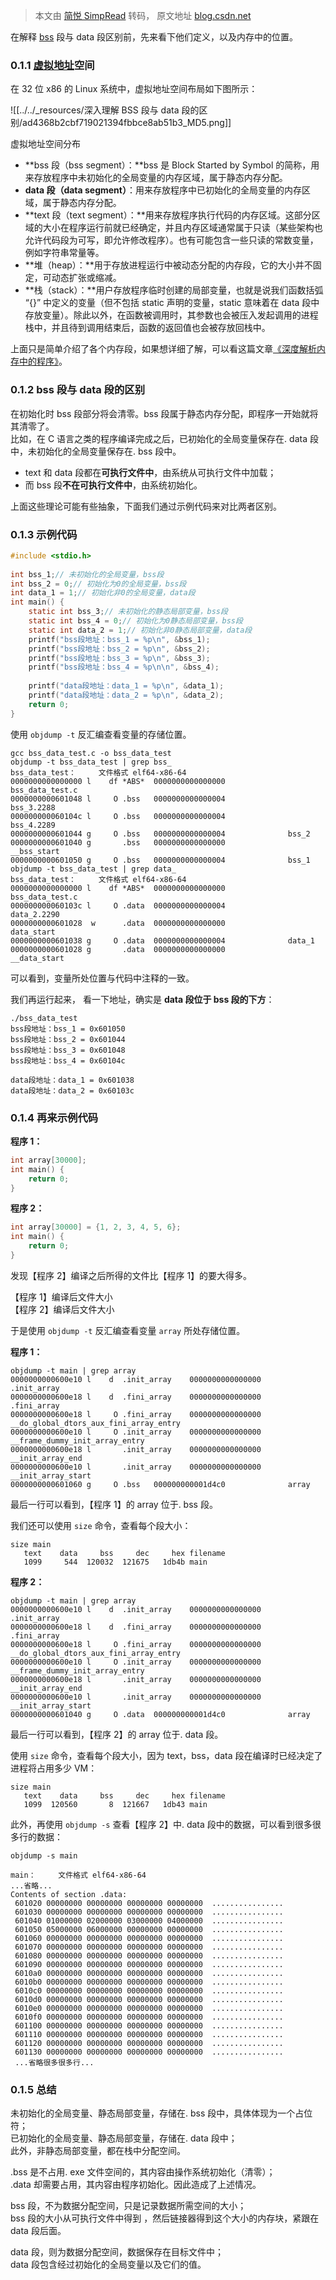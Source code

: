 > 本文由 [简悦 SimpRead](http://ksria.com/simpread/) 转码， 原文地址 [blog.csdn.net](https://blog.csdn.net/Leo_p/article/details/127291484)

在解释 [bss](https://so.csdn.net/so/search?q=bss&spm=1001.2101.3001.7020) 段与 data 段区别前，先来看下他们定义，以及内存中的位置。

### 0.1.1 [虚拟地址](https://so.csdn.net/so/search?q=%E8%99%9A%E6%8B%9F%E5%9C%B0%E5%9D%80&spm=1001.2101.3001.7020)空间

在 32 位 x86 的 Linux 系统中，虚拟地址空间布局如下图所示：

![[../../_resources/深入理解 BSS 段与 data 段的区别/ad4368b2cbf719021394fbbce8ab51b3_MD5.png]]

  
虚拟地址空间分布

*   **bss 段（bss segment）：**bss 是 Block Started by Symbol 的简称，用来存放程序中未初始化的全局变量的内存区域，属于静态内存分配。
*   **data 段（data segment）**：用来存放程序中已初始化的全局变量的内存区域，属于静态内存分配。
*   **text 段（text segment）：**用来存放程序执行代码的内存区域。这部分区域的大小在程序运行前就已经确定，并且内存区域通常属于只读（某些架构也允许代码段为可写，即允许修改程序）。也有可能包含一些只读的常数变量，例如字符串常量等。
*   **堆（heap）：**用于存放进程运行中被动态分配的内存段，它的大小并不固定，可动态扩张或缩减。
*   **栈（stack）：**用户存放程序临时创建的局部变量，也就是说我们函数括弧 “{}” 中定义的变量（但不包括 static 声明的变量，static 意味着在 data 段中存放变量）。除此以外，在函数被调用时，其参数也会被压入发起调用的进程栈中，并且待到调用结束后，函数的返回值也会被存放回栈中。

上面只是简单介绍了各个内存段，如果想详细了解，可以看这篇文章[《深度解析内存中的程序》](https://www.jianshu.com/p/0f66c406c0f7 "《深度解析内存中的程序》")。

### 0.1.2 bss 段与 data 段的区别

在初始化时 bss 段部分将会清零。bss 段属于静态内存分配，即程序一开始就将其清零了。  
比如，在 C 语言之类的程序编译完成之后，已初始化的全局变量保存在. data 段中，未初始化的全局变量保存在. bss 段中。

*   text 和 data 段都在**可执行文件中**，由系统从可执行文件中加载；
*   而 bss 段**不在可执行文件中**，由系统初始化。

上面这些理论可能有些抽象，下面我们通过示例代码来对比两者区别。

### 0.1.3 示例代码

```c
#include <stdio.h>
 
int bss_1;// 未初始化的全局变量，bss段
int bss_2 = 0;// 初始化为0的全局变量，bss段
int data_1 = 1;// 初始化非0的全局变量，data段
int main() {
    static int bss_3;// 未初始化的静态局部变量，bss段
    static int bss_4 = 0;// 初始化为0静态局部变量，bss段
    static int data_2 = 1;// 初始化非0静态局部变量，data段
    printf("bss段地址：bss_1 = %p\n", &bss_1);
    printf("bss段地址：bss_2 = %p\n", &bss_2);
    printf("bss段地址：bss_3 = %p\n", &bss_3);
    printf("bss段地址：bss_4 = %p\n\n", &bss_4);
 
    printf("data段地址：data_1 = %p\n", &data_1);
    printf("data段地址：data_2 = %p\n", &data_2);
    return 0;
}
```

使用 `objdump -t` 反汇编查看变量的存储位置。

```
gcc bss_data_test.c -o bss_data_test
objdump -t bss_data_test | grep bss_
bss_data_test：     文件格式 elf64-x86-64
0000000000000000 l    df *ABS*  0000000000000000              bss_data_test.c
0000000000601048 l     O .bss   0000000000000004              bss_3.2288
000000000060104c l     O .bss   0000000000000004              bss_4.2289
0000000000601044 g     O .bss   0000000000000004              bss_2
0000000000601040 g       .bss   0000000000000000              __bss_start
0000000000601050 g     O .bss   0000000000000004              bss_1
objdump -t bss_data_test | grep data_
bss_data_test：     文件格式 elf64-x86-64
0000000000000000 l    df *ABS*  0000000000000000              bss_data_test.c
000000000060103c l     O .data  0000000000000004              data_2.2290
0000000000601028  w      .data  0000000000000000              data_start
0000000000601038 g     O .data  0000000000000004              data_1
0000000000601028 g       .data  0000000000000000              __data_start
```

可以看到，变量所处位置与代码中注释的一致。

我们再运行起来， 看一下地址，确实是 **data 段位于 bss 段的下方**：

```
./bss_data_test 
bss段地址：bss_1 = 0x601050
bss段地址：bss_2 = 0x601044
bss段地址：bss_3 = 0x601048
bss段地址：bss_4 = 0x60104c
 
data段地址：data_1 = 0x601038
data段地址：data_2 = 0x60103c
```

### 0.1.4 再来示例代码

**程序 1：**

```c
int array[30000];
int main() {
    return 0;
}
```

**程序 2：**

```c
int array[30000] = {1, 2, 3, 4, 5, 6};
int main() {
    return 0;
}
```

发现【程序 2】编译之后所得的文件比【程序 1】的要大得多。

  
【程序 1】编译后文件大小  
【程序 2】编译后文件大小

于是使用 `objdump -t` 反汇编查看变量 `array` 所处存储位置。

**程序 1：**

```
objdump -t main | grep array
0000000000600e10 l    d  .init_array    0000000000000000              .init_array
0000000000600e18 l    d  .fini_array    0000000000000000              .fini_array
0000000000600e18 l     O .fini_array    0000000000000000              __do_global_dtors_aux_fini_array_entry
0000000000600e10 l     O .init_array    0000000000000000              __frame_dummy_init_array_entry
0000000000600e18 l       .init_array    0000000000000000              __init_array_end
0000000000600e10 l       .init_array    0000000000000000              __init_array_start
0000000000601060 g     O .bss   000000000001d4c0              array
```

最后一行可以看到，【程序 1】的 array 位于. bss 段。

我们还可以使用 `size` 命令，查看每个段大小：

```
size main
   text    data     bss     dec     hex filename
   1099     544  120032  121675   1db4b main
```

**程序 2：**

```
objdump -t main | grep array
0000000000600e10 l    d  .init_array    0000000000000000              .init_array
0000000000600e18 l    d  .fini_array    0000000000000000              .fini_array
0000000000600e18 l     O .fini_array    0000000000000000              __do_global_dtors_aux_fini_array_entry
0000000000600e10 l     O .init_array    0000000000000000              __frame_dummy_init_array_entry
0000000000600e18 l       .init_array    0000000000000000              __init_array_end
0000000000600e10 l       .init_array    0000000000000000              __init_array_start
0000000000601040 g     O .data  000000000001d4c0              array
```

最后一行可以看到，【程序 2】的 array 位于. data 段。

使用 `size` 命令，查看每个段大小，因为 text，bss，data 段在编译时已经决定了进程将占用多少 VM：

```
size main
   text    data     bss     dec     hex filename
   1099  120560       8  121667   1db43 main
```

此外，再使用 `objdump -s` 查看【程序 2】中. data 段中的数据，可以看到很多很多行的数据：

```
objdump -s main
 
main：     文件格式 elf64-x86-64
...省略...
Contents of section .data:
 601020 00000000 00000000 00000000 00000000  ................
 601030 00000000 00000000 00000000 00000000  ................
 601040 01000000 02000000 03000000 04000000  ................
 601050 05000000 06000000 00000000 00000000  ................
 601060 00000000 00000000 00000000 00000000  ................
 601070 00000000 00000000 00000000 00000000  ................
 601080 00000000 00000000 00000000 00000000  ................
 601090 00000000 00000000 00000000 00000000  ................
 6010a0 00000000 00000000 00000000 00000000  ................
 6010b0 00000000 00000000 00000000 00000000  ................
 6010c0 00000000 00000000 00000000 00000000  ................
 6010d0 00000000 00000000 00000000 00000000  ................
 6010e0 00000000 00000000 00000000 00000000  ................
 6010f0 00000000 00000000 00000000 00000000  ................
 601100 00000000 00000000 00000000 00000000  ................
 601110 00000000 00000000 00000000 00000000  ................
 601120 00000000 00000000 00000000 00000000  ................
 601130 00000000 00000000 00000000 00000000  ................
 ...省略很多很多行...
```

### 0.1.5 总结

未初始化的全局变量、静态局部变量，存储在. bss 段中，具体体现为一个占位符；  
已初始化的全局变量、静态局部变量，存储在. data 段中；  
此外，非静态局部变量，都在栈中分配空间。

.bss 是不占用. exe 文件空间的，其内容由操作系统初始化（清零）；  
.data 却需要占用，其内容由程序初始化。因此造成了上述情况。

bss 段，不为数据分配空间，只是记录数据所需空间的大小；  
bss 段的大小从可执行文件中得到 ，然后链接器得到这个大小的内存块，紧跟在 data 段后面。

data 段，则为数据分配空间，数据保存在目标文件中；  
data 段包含经过初始化的全局变量以及它们的值。
